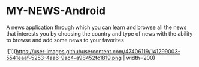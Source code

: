 # MY-NEWS-Android
A news application through which you can learn and browse all the news that interests you by choosing the country and type of news with the ability to browse and add some news to your favorites

![1](https://user-images.githubusercontent.com/47406119/141299003-5541eaaf-5253-4aa6-9ac4-a98452fc1819.png | width=200)


